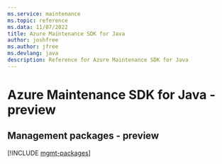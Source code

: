 ```yaml
---
ms.service: maintenance
ms.topic: reference
ms.data: 11/07/2022
title: Azure Maintenance SDK for Java
author: joshfree
ms.author: jfree
ms.devlang: java
description: Reference for Azure Maintenance SDK for Java
---
```

# Azure Maintenance SDK for Java - preview

## Management packages - preview
[!INCLUDE [mgmt-packages](maintenance-mgmt-index.md)]